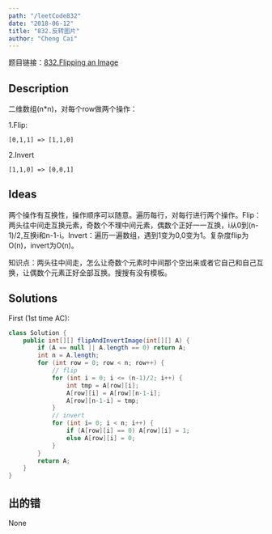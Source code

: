 ```yaml
---
path: "/leetCode832"
date: "2018-06-12"
title: "832.反转图片"
author: "Cheng Cai"
---
```


题目链接：[832.Flipping an Image](https://leetcode.com/problems/flipping-an-image/description/)

## Description

二维数组(n*n)，对每个row做两个操作：

1.Flip: 
```
[0,1,1] => [1,1,0]
```

2.Invert
```
[1,1,0] => [0,0,1]
```

## Ideas
两个操作有互换性，操作顺序可以随意。遍历每行，对每行进行两个操作。Flip：两头往中间走互换元素，奇数个不理中间元素，偶数个正好一一互换，i从0到(n-1)/2,互换i和n-1-i。Invert：遍历一遍数组，遇到1变为0,0变为1。复杂度flip为O(n)，invert为O(n)。

知识点：两头往中间走，怎么让奇数个元素时中间那个空出来或者它自己和自己互换，让偶数个元素正好全部互换。搜搜有没有模板。

## Solutions
First (1st time AC):
```java
class Solution {
    public int[][] flipAndInvertImage(int[][] A) {
 		if (A == null || A.length == 0) return A;
		int n = A.length;
		for (int row = 0; row < n; row++) {
			// flip
			for (int i = 0; i <= (n-1)/2; i++) {
				int tmp = A[row][i];
				A[row][i] = A[row][n-1-i];
				A[row][n-1-i] = tmp;
			}
			// invert
			for (int i= 0; i < n; i++) {
				if (A[row][i] == 0) A[row][i] = 1;
				else A[row][i] = 0;
			}
		}
		return A;
    }
}
```

## 出的错
None
